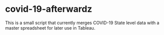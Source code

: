 # covid-19-afterwardz

This is a small script that currently merges COVID-19 State level data with a master spreadsheet for later use in Tableau.

